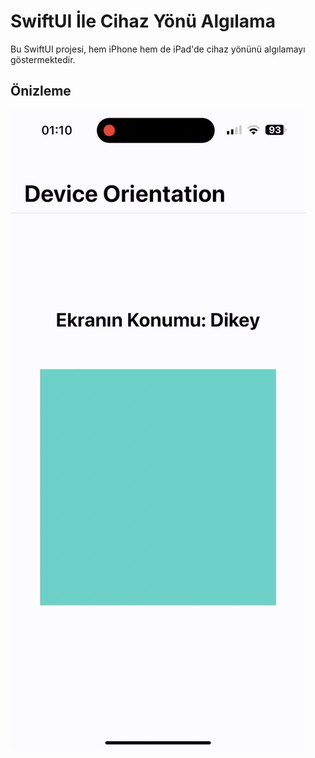 # SwiftUI İle Cihaz Yönü Algılama

Bu SwiftUI projesi, hem iPhone hem de iPad'de cihaz yönünü algılamayı göstermektedir.

## Önizleme
![Demo](DeviceOrientationExample/demo.gif)



